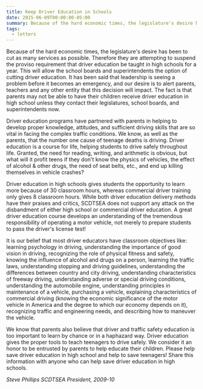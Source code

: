 ```yaml
---
title: Keep Driver Education in Schools
date: 2015-06-09T00:00:00-05:00
summary: Because of the hard economic times, the legislature's desire has been to cut as many services as possible. Therefore they are attempting to suspend the...
tags:
  - letters
---
```

Because of the hard economic times, the legislature's desire has been to cut as many services as possible. Therefore they are attempting to suspend the proviso requirement that driver education be taught in high schools for a year. This will allow the school boards and superintendents the option of cutting driver education. It has been said that leadership is seeing a problem before it becomes an emergency, and our desire is to alert parents, teachers and any other entity that this decision will impact. The fact is that parents may not be able to have their children receive driver education in high school unless they contact their legislatures, school boards, and superintendents now.

Driver education programs have partnered with parents in helping to develop proper knowledge, attitudes, and sufficient driving skills that are so vital in facing the complex traffic conditions. We know, as well as the parents, that the number one cause of teenage deaths is driving. Driver education is a course for life, helping students to drive safely throughout life. Granted, the need for reading, writing, and arithmetic is obvious, but what will it profit teens if they don't know the physics of vehicles, the effect of alcohol &amp; other drugs, the need of seat belts, etc., and end up killing themselves in vehicle crashes?

Driver education in high schools gives students the opportunity to learn more because of 30 classroom hours, whereas commercial driver training only gives 8 classroom hours. While both driver education delivery methods have their praises and critics, SCDTSEA does not support any attack on the disbandment of either high school or commercial driver education. A great driver education course develops an understanding of the tremendous responsibility of operating a motor vehicle, not merely to prepare students to pass the driver's license test!

It is our belief that most driver educators have classroom objectives like: learning psychology in driving, understanding the importance of good vision in driving, recognizing the role of physical fitness and safety, knowing the influence of alcohol and drugs on a person, learning the traffic laws, understanding stopping and driving guidelines, understanding the differences between country and city driving, understanding characteristics of freeway driving, understanding adverse or special driving conditions, understanding the automobile engine, understanding principles in maintenance of a vehicle, purchasing a vehicle, explaining characteristics of commercial driving (knowing the economic significance of the motor vehicle in America and the degree to which our economy depends on it), recognizing traffic and engineering needs, and describing how to maneuver the vehicle.

We know that parents also believe that driver and traffic safety education is too important to learn by chance or in a haphazard way. Driver education gives the proper tools to teach teenagers to drive safely. We consider it an honor to be entrusted by parents to help educate their children. Please help save driver education in high school and help to save teenagers! Share this information with anyone who can help save driver education in high schools.

*Steve Phillips*
*SCDTSEA President, 2009-10*
